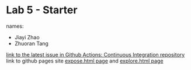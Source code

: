 # Lab 5 - Starter

names:
- Jiayi Zhao
- Zhuoran Tang

[link to the latest issue in Github Actions: Continuous Integration repository](https://github.com/vikizzz/github-actions-for-ci/issues/4)<br>
link to github pages site [expose.html page](expose.html) and [explore.html page](explore.html)
